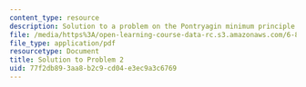 ```yaml
---
content_type: resource
description: Solution to a problem on the Pontryagin minimum principle.
file: /media/https%3A/open-learning-course-data-rc.s3.amazonaws.com/6-832-underactuated-robotics-spring-2009/77f2db893aa8b2c9cd04e3ec9a3c6769_MIT6_832s09_sol_pset02.pdf
file_type: application/pdf
resourcetype: Document
title: Solution to Problem 2
uid: 77f2db89-3aa8-b2c9-cd04-e3ec9a3c6769
---
```


